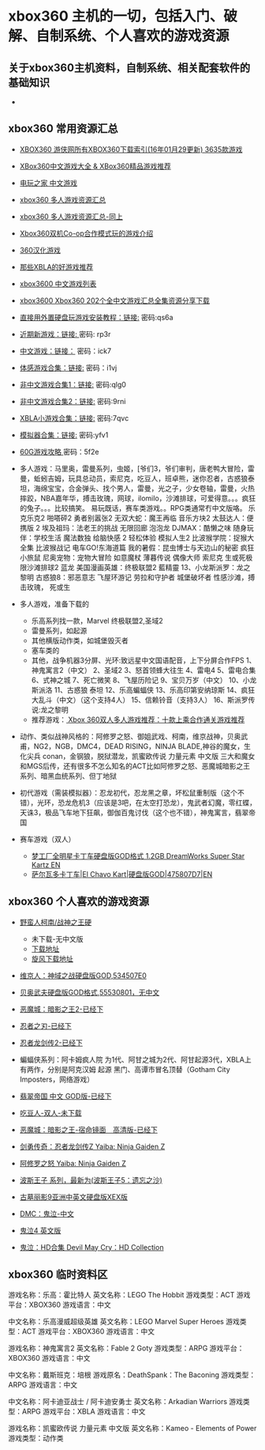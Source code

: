 # xbox360 主机的一切，包括入门、破解、自制系统、个人喜欢的游戏资源

## 关于xbox360主机资料，自制系统、相关配套软件的基础知识
 - []()
## xbox360 常用资源汇总
 - [XBOX360 游侠网所有XBOX360下载索引(16年01月29更新) 3635款游戏](http://game.ali213.net/thread-4870118-1-1.html)

 - [XBox360中文游戏大全 & XBox360精品游戏推荐](http://game.ali213.net/thread-3920251-1-1.html)
 - [电玩之家 中文游戏](http://xbox360.gamehome.tv/html/cngame/)

 - [xbox360 多人游戏资源汇总](http://tieba.baidu.com/p/3550398060?share=9105&fr=share)
 - [xbox360 多人游戏资源汇总-同上](http://tieba.baidu.com/p/3550398060?pn=3)
 - [Xbox360双机Co-op合作模式玩的游戏介绍](http://game.ali213.net/thread-3222269-1-1.html)
 - [360汉化游戏](http://www.yxdown.com/zt/Xbox360/)
 - [那些XBLA的好游戏推荐](http://tieba.baidu.com/p/3174478602?share=9105&fr=share)
	
 - [xbox3600 中文游戏列表](http://www.xbox3600.com/forum.php?mod=forumdisplay&fid=43&filter=sortid&sortid=1&searchsort=1&game_type=5&game_area_version=4&game_language=all&page=1)
 - [xbox3600 Xbox360 202个全中文游戏汇总全集资源分享下载](http://www.xbox3600.com/forum.php?mod=viewthread&tid=2686)
	
 - [直接用外置硬盘玩游戏安装教程：链接:](http://pan.baidu.com/s/1gdJ9qM3) 密码:qs6a
 - [近期新游戏：链接: ](http://pan.baidu.com/s/1kT8d3Yv) 密码: rp3r
 - [中文游戏：链接：](http://pan.baidu.com/s/1qXYORXq) 密码：ick7
 - [体感游戏合集：链接:](http://pan.baidu.com/s/1bplvmNl)  密码：i1vj
 - [非中文游戏合集1：链接:](http://pan.baidu.com/s/1hq7vX3Y) 密码:qlg0
 - [非中文游戏合集2：链接:](http://pan.baidu.com/s/1eQwAHua) 密码:9rni
 - [XBLA小游戏合集：链接:](http://pan.baidu.com/s/1qWmMXha) 密码:7qvc
 - [模拟器合集：链接:](http://pan.baidu.com/s/1o69lB54) 密码:yfv1
 - [60G游戏攻略 ](http://pan.baidu.com/s/1bnctKeF) 密码：5f2e
	
 - 多人游戏：马里奥，雷曼系列，虫姬，[爷们3，爷们审判，唐老鸭大冒险，雷曼，蚯蚓吉姆，玩具总动员，索尼克，吃豆人，班卓熊，迷你忍者，古惑狼泰坦，海绵宝宝，合金弹头、找个男人，雷曼，光之子，少女卷轴，雷曼，火热摔跤，NBA嘉年华，搏击玫瑰，网球，ilomilo，沙滩排球，可爱得意。。。疯狂的兔子。。。比较搞笑。 易玩既话，赛车类游戏。。RPG类通常冇中文版咯。
乐克乐克2 啪嗒砰2 勇者别嚣张2 无双大蛇：魔王再临 音乐方块2 太鼓达人：便携版 2 埃及祖玛：法老王的挑战 无限回廊 泡泡龙 DJMAX：酷懒之味 
随身玩伴：学校生活 魔法数独 给脑快感 2 轻松体验 模拟人生2 比波猴学院：捉猴大全集 比波猴战记 电车GO!东海道篇 我的暑假：昆虫博士与天边山的秘密
 疯狂小旅鼠 尼奥宠物：宠物大冒险 如意魔杖 薄暮传说 偶像大师 索尼克 生或死极限沙滩排球2 蓝龙 美国漫画英雄：终极联盟2 藍精靈 13、小龙斯派罗：龙之黎明 古惑狼8：邪恶意志 飞屋环游记
劳拉和守护者 城堡破坏者 性感沙滩，搏击玫瑰， 死或生
 - 多人游戏，准备下载的
   - 乐高系列找一款，Marvel 终极联盟2,圣域2
   - 雷曼系列，如起源
   - 其他横版动作类，如城堡毁灭者
   - 塞车类的
   - 其他，战争机器3分屏、光环:致远星中文国语配音，上下分屏合作FPS
        1、神鬼寓言2（中文）
        2、圣域2 
        3、怒首领蜂大往生
        4、雷电4
        5、雷电合集
        6、式神之城
        7、死亡微笑
        8、飞屋历险记
        9、宝贝万岁（中文）
        10、小龙斯派洛
        11、古惑狼 泰坦
        12、乐高蝙蝠侠
        13、乐高印第安纳琼斯
        14、疯狂大乱斗（中文）（这个支持4人）
        15、信赖铃音（支持3人）
        16、斯派罗传说:龙之黎明
   - 推荐游戏：[ Xbox 360双人多人游戏推荐：十款上乘合作通关游戏推荐](http://www.xbox3600.com/thread-5464-1-1.html)
 - 动作、类似战神风格的：阿修罗之怒、御姐武戏、柯南，维京战神，贝奥武甫，NG2，NGB，DMC4，DEAD RISING，NINJA BLADE,神谷的魔女，生化尖兵 conan，金钢狼，脱狱潜龙，凯蜜欧传说 力量元素 中文版
	三大和魔女和MGS后传，还有很多不怎么知名的ACT比如阿修罗之怒、恶魔城暗影之王系列、暗黑血统系列、但丁地狱
 - 初代游戏（需装模拟器）：忍龙初代，忍龙黑之章，坏松鼠重制版（这个不错），光环，恐龙危机3（应该是3吧，在太空打恐龙），鬼武者幻魔，零红蝶，天诛3，极品飞车地下狂飙，御伽百鬼讨伐（这个也不错），神鬼寓言，翡翠帝国
 - 赛车游戏（双人）
    - [梦工厂全明星卡丁车硬盘版GOD格式 1.2GB DreamWorks Super Star Kartz EN](http://game.ali213.net/thread-4472413-1-1.html)	
    - [萨尔瓦多卡丁车|El Chavo Kart|硬盘版GOD|475807D7|EN](http://game.ali213.net/thread-5416196-1-1.html)
## xbox360 个人喜欢的游戏资源
 - [野蛮人柯南/战神之王硬](http://game.ali213.net/thread-4517153-1-1.html)
	 - 未下载-无中文版
	 - [下载地址](http://game.ali213.net/thread-4517153-1-1.html)
	 - [旋风下载地址]()

 - [维京人：神域之战硬盘版GOD,534507E0](http://game.ali213.net/thread-4630289-1-1.html)	
 - [贝奥武夫硬盘版GOD格式,55530801，无中文](http://game.ali213.net/thread-4552152-1-1.html)	
 - [恶魔城：暗影之王2-已经下](http://game.ali213.net/thread-5415560-1-1.html)
 - [忍者之刃-已经下](http://www.xbox3600.com/forum.php?mod=viewthread&tid=212&extra=page%3D1%26filter%3Dsortid%26sortid%3D1%26sortid%3D1)
 - [忍者龙剑传2-已经下](http://www.xbox3600.com/forum.php?mod=viewthread&tid=203&extra=page%3D2%26filter%3Dsortid%26sortid%3D1%26sortid%3D1)
 - 蝙蝠侠系列：阿卡姆疯人院 为1代、阿甘之城为2代、阿甘起源3代，XBLA上有两作，分别是阿克汉姆 起源 黑门、高谭市冒名顶替（Gotham City Imposters，网络游戏）
 - [翡翠帝国 中文 GOD版-已经下 ](http://www.xbox3600.com/forum.php?mod=viewthread&tid=3663&extra=page%3D1%26filter%3Dsortid%26sortid%3D1%26sortid%3D1)
 - [吃豆人-双人-未下载](http://game.ali213.net/thread-5291620-1-1.html)
 - [恶魔城：暗影之王-宿命镜面　高清版-已经下](http://game.ali213.net/thread-5417792-1-1.html)
 - [剑勇传奇：忍者龙剑传Z Yaiba: Ninja Gaiden Z](http://game.ali213.net/thread-5417290-1-1.html)
 - [阿修罗之怒 Yaiba: Ninja Gaiden Z](http://game.ali213.net/thread-4477678-1-1.html)
 - [波斯王子 系列，最新为(波斯王子5：遗忘之沙)](http://www.ali213.net/zhuanti/Prince/)
 - [古墓丽影9亚洲中英文硬盘版XEX版](http://game.ali213.net/thread-4609818-1-1.html)
 - [DMC：鬼泣-中文](http://game.ali213.net/thread-4519513-1-1.html)
 - [鬼泣4 英文版](http://game.ali213.net/thread-4497601-1-1.html)
 - [鬼泣：HD合集 Devil May Cry：HD Collection](http://game.ali213.net/thread-4497601-1-1.html)


## xbox360 临时资料区
 
游戏名称：乐高：霍比特人
英文名称：LEGO The Hobbit
游戏类型：ACT
游戏平台：XBOX360
游戏语言：中文

中文名称：乐高漫威超级英雄
英文名称：LEGO Marvel Super Heroes
游戏类型：ACT
游戏平台：XBOX360
游戏语言：中文

游戏名称：神鬼寓言2
英文名称：Fable 2 Goty
游戏类型：ARPG
游戏平台：XBOX360
游戏语言：中文

中文名称：戴斯班克：培根
游戏原名：DeathSpank：The Baconing 
游戏类型：ARPG
游戏语言：中文 

中文名称：阿卡迪亚战士 / 阿卡迪安勇士
英文名称：Arkadian Warriors
游戏类型：ARPG
游戏平台：XBLA
游戏语言：中文

游戏名称：凯蜜欧传说 力量元素 中文版
英文名称：Kameo - Elements of Power
游戏类型：动作类

